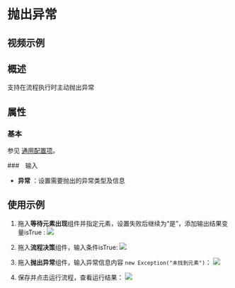 # 抛出异常

## 视频示例

## 概述

支持在流程执行时主动抛出异常

## 属性

### 基本

参见 [通用配置项](../Appendix/CommonConfigurationItems.md)。

###　输入

- **异常** ：设置需要抛出的异常类型及信息

## 使用示例

1. 拖入**等待元素出现**组件并指定元素，设置失败后继续为“是”，添加输出结果变量isTrue :
![](https://docimages.blob.core.chinacloudapi.cn/images/Activities/Throw-1.png)

2. 拖入**流程决策**组件，输入条件isTrue:
![](https://docimages.blob.core.chinacloudapi.cn/images/Activities/Throw-2.png)

3. 拖入**抛出异常**组件，输入异常信息内容 `new Exception("未找到元素")`：
![](https://docimages.blob.core.chinacloudapi.cn/images/Activities/Throw-3.png)

4. 保存并点击运行流程，查看运行结果：
![](https://docimages.blob.core.chinacloudapi.cn/images/Activities/Throw-4.png)
